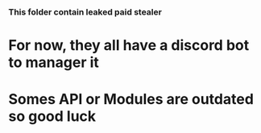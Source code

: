 ### This folder contain leaked paid stealer

# For now, they all have a discord bot to manager it

# Somes API or Modules are **outdated** so good luck